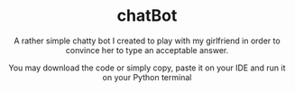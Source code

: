 <h1 align="center">chatBot</h1>

<p align="center">A rather simple chatty bot I created to play with my girlfriend in order to convince her to type an acceptable answer.</p>

<p align="center">You may download the code or simply copy, paste it on your IDE and run it on your Python terminal</p>
